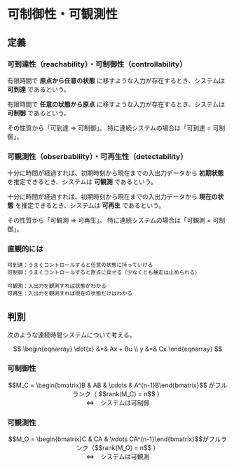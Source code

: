 # 可制御性・可観測性

## 定義

### 可到達性（reachability）・可制御性（controllability）

有限時間で **原点から任意の状態** に移すような入力が存在するとき、システムは **可到達** であるという。

有限時間で **任意の状態から原点** に移すような入力が存在するとき、システムは **可制御** であるという。

その性質から「可到達 ⇒ 可制御」。
特に連続システムの場合は「可到達 = 可制御」。

### 可観測性（obserbability）・可再生性（detectability）

十分に時間が経過すれば、初期時刻から現在までの入出力データから **初期状態** を推定できるとき、システムは **可観測** であるという。

十分に時間が経過すれば、初期時刻から現在までの入出力データから **現在の状態** を推定できるとき、システムは **可再生** であるという。

その性質から「可観測 ⇒ 可再生」。
特に連続システムの場合は「可観測 = 可制御」。

### 直観的には

```
可到達：うまくコントロールすると任意の状態に持っていける
可制御：うまくコントロールすると原点に戻せる（少なくとも暴走は止められる）

可観測：入出力を観測すれば状態がわかる
可再生：入出力を観測すれば現在の状態だけはわかる
```

## 判別

次のような連続時間システムについて考える。

$$
\begin{eqnarray}
\dot{x} &=& Ax + Bu \\
y &=& Cx
\end{eqnarray}
$$

### 可制御性

<center>
$$M_C = \begin{bmatrix}B & AB & \cdots & A^{n-1}B\end{bmatrix}$$ がフルランク（ $$rank(M_C) = n$$ ）<br>⇔　システムは可制御
</center>

### 可観測性

<center>
$$M_O = \begin{bmatrix}C & CA & \vdots CA^{n-1}\end{bmatrix}$$がフルランク（$$rank(M_O) = n$$ ）<br>⇔　システムは可観測
</center>
